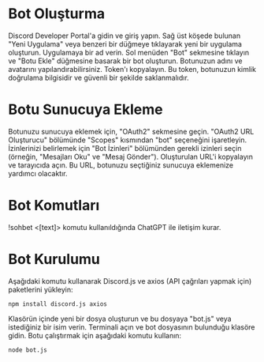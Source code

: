 # Bot Oluşturma
Discord Developer Portal'a gidin ve giriş yapın.
Sağ üst köşede bulunan "Yeni Uygulama" veya benzeri bir düğmeye tıklayarak yeni bir uygulama oluşturun. Uygulamaya bir ad verin.
Sol menüden "Bot" sekmesine tıklayın ve "Botu Ekle" düğmesine basarak bir bot oluşturun.
Botunuzun adını ve avatarını yapılandırabilirsiniz.
Token'ı kopyalayın. Bu token, botunuzun kimlik doğrulama bilgisidir ve güvenli bir şekilde saklanmalıdır.

# Botu Sunucuya Ekleme

Botunuzu sunucuya eklemek için, "OAuth2" sekmesine geçin.
"OAuth2 URL Oluşturucu" bölümünde "Scopes" kısmından "bot" seçeneğini işaretleyin.
İzinlerinizi belirlemek için "Bot İzinleri" bölümünden gerekli izinleri seçin (örneğin, "Mesajları Oku" ve "Mesaj Gönder").
Oluşturulan URL'i kopyalayın ve tarayıcıda açın. Bu URL, botunuzu seçtiğiniz sunucuya eklemenize yardımcı olacaktır.

# Bot Komutları
!sohbet <[text]> komutu kullanıldığında ChatGPT ile iletişim kurar.

# Bot Kurulumu
Aşağıdaki komutu kullanarak Discord.js ve axios (API çağrıları yapmak için) paketlerini yükleyin:
```shell
npm install discord.js axios
```
Klasörün içinde yeni bir dosya oluşturun ve bu dosyaya "bot.js" veya istediğiniz bir isim verin.
Terminali açın ve bot dosyasının bulunduğu klasöre gidin.
Botu çalıştırmak için aşağıdaki komutu kullanın:
```shell
node bot.js
```
